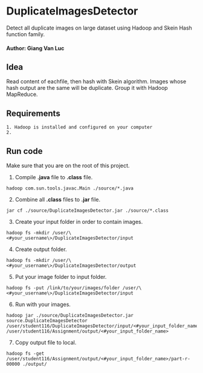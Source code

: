 # DuplicateImagesDetector
Detect all duplicate images on large dataset using Hadoop and Skein Hash function family.  
#### **Author**: Giang Van Luc
## Idea
Read content of eachfile, then hash with Skein algorithm. Images whose hash output are the same will be duplicate. Group it with Hadoop MapReduce.  
## Requirements
    1. Hadoop is installed and configured on your computer
    2. 
## Run code
Make sure that you are on the root of this project.
1. Compile **.java** file to **.class** file.    
```
hadoop com.sun.tools.javac.Main ./source/*.java
```
2. Combine all **.class** files to **.jar** file.
```
jar cf ./source/DuplicateImagesDetector.jar ./source/*.class
```
3. Create your input folder in order to contain images.
```
hadoop fs -mkdir /user/\<#your_username\>/DuplicateImagesDetector/input
```
4. Create output folder.
```
hadoop fs -mkdir /user/\<#your_username\>/DuplicateImagesDetector/output
```
5. Put your image folder to input folder.
```
hadoop fs -put /link/to/your/images/folder /user/\<#your_username\>/DuplicateImagesDetector/input
```
6. Run with your images.
```
hadoop jar ./source/DuplicateImagesDetector.jar source.DuplicateImagesDetector /user/student116/DuplicateImagesDetector/input/<#your_input_folder_name> /user/student116/Assignment/output/<#your_input_folder_name>
```
7. Copy output file to local.
```
hadoop fs -get /user/student116/Assignment/output/<#your_input_folder_name>/part-r-00000 ./output/
```
